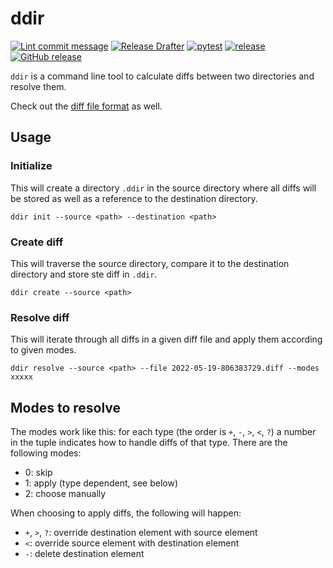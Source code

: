 # ddir

[![Lint commit message](https://github.com/yannickkirschen/ddir/actions/workflows/commit-lint.yml/badge.svg)](https://github.com/yannickkirschen/ddir/actions/workflows/commit-lint.yml)
[![Release Drafter](https://github.com/yannickkirschen/ddir/actions/workflows/release-drafter.yml/badge.svg)](https://github.com/yannickkirschen/ddir/actions/workflows/release-drafter.yml)
[![pytest](https://github.com/yannickkirschen/ddir/actions/workflows/push.yml/badge.svg)](https://github.com/yannickkirschen/ddir/actions/workflows/push.yml)
[![release](https://github.com/yannickkirschen/ddir/actions/workflows/release.yml/badge.svg)](https://github.com/yannickkirschen/ddir/actions/workflows/release.yml)
[![GitHub release](https://img.shields.io/github/release/yannickkirschen/ddir.svg)](https://github.com/yannickkirschen/ddir/releases/)

`ddir` is a command line tool to calculate diffs between two directories and
resolve them.

Check out the [diff file format](docs/diff-file-format.md) as well.

## Usage

### Initialize

This will create a directory `.ddir` in the source directory where all diffs
will be stored as well as a reference to the destination directory.

`ddir init --source <path> --destination <path>`

### Create diff

This will traverse the source directory, compare it to the destination
directory and store ste diff in `.ddir`.

`ddir create --source <path>`

### Resolve diff

This will iterate through all diffs in a given diff file and apply them
according to given modes.

`ddir resolve --source <path> --file 2022-05-19-806383729.diff --modes xxxxx`

## Modes to resolve

The modes work like this: for each type (the order is `+`, `-`, `>`, `<`, `?`)
a number in the tuple indicates how to handle diffs of that type. There are
the following modes:

- 0: skip
- 1: apply (type dependent, see below)
- 2: choose manually

When choosing to apply diffs, the following will happen:

- `+`, `>`, `?`: override destination element with source element
- `<`: override source element with destination element
- `-`: delete destination element
